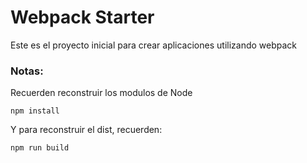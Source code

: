 # Webpack Starter
Este es el proyecto inicial para crear aplicaciones utilizando webpack

### Notas:
Recuerden reconstruir los modulos de Node

```
npm install
```
Y para reconstruir el dist, recuerden:
```
npm run build
```